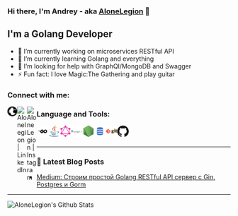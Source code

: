 ### Hi there, I'm Andrey - aka [AloneLegion][website]  👋

## I'm a Golang Developer

- 🔭 I’m currently working on microservices RESTful API
- 🌱 I’m currently learning Golang and everything
- 🤔 I’m looking for help with GraphQl/MongoDB and Swagger
- ⚡ Fun fact: I love Magic:The Gathering and play guitar

### Connect with me:

[<img align="left" alt="alonelegion.com" width="22px" src="https://raw.githubusercontent.com/iconic/open-iconic/master/svg/globe.svg" />][website]
[<img align="left" alt="Alonelegion | LinkedIn" width="22px" src="https://cdn.jsdelivr.net/npm/simple-icons@v3/icons/linkedin.svg" />][linkedin]
[<img align="left" alt="AloneLegion | Instagram" width="22px" src="https://cdn.jsdelivr.net/npm/simple-icons@v3/icons/instagram.svg" />][instagram]

### Language and Tools:

<img align="left" alt="Golang" width="26px" src="https://raw.githubusercontent.com/github/explore/80688e429a7d4ef2fca1e82350fe8e3517d3494d/topics/go/go.png" />
<img align="left" alt="Java" width="26px" src="https://raw.githubusercontent.com/github/explore/80688e429a7d4ef2fca1e82350fe8e3517d3494d/topics/java/java.png" />
<img align="left" alt="GraphQL" width="26px" src="https://raw.githubusercontent.com/github/explore/80688e429a7d4ef2fca1e82350fe8e3517d3494d/topics/graphql/graphql.png" />
<img align="left" alt="MongoDB" width="26px" src="https://raw.githubusercontent.com/github/explore/80688e429a7d4ef2fca1e82350fe8e3517d3494d/topics/mongodb/mongodb.png" />
<img align="left" alt="Node.js" width="26px" src="https://raw.githubusercontent.com/github/explore/80688e429a7d4ef2fca1e82350fe8e3517d3494d/topics/nodejs/nodejs.png" />
<img align="left" alt="SQL" width="26px" src="https://raw.githubusercontent.com/github/explore/80688e429a7d4ef2fca1e82350fe8e3517d3494d/topics/sql/sql.png" />
<img align="left" alt="Git" width="26px" src="https://raw.githubusercontent.com/github/explore/80688e429a7d4ef2fca1e82350fe8e3517d3494d/topics/git/git.png" />
<img align="left" alt="GitHub" width="26px" src="https://raw.githubusercontent.com/github/explore/78df643247d429f6cc873026c0622819ad797942/topics/github/github.png" />

<br />
<br />

---
### 📕 Latest Blog Posts
- [Medium: Строим простой Golang RESTful API сервер c Gin, Postgres и Gorm](https://medium.com/@com.berdin/%D1%81%D1%82%D1%80%D0%BE%D0%B8%D0%BC-%D0%BF%D1%80%D0%BE%D1%81%D1%82%D0%BE%D0%B9-golang-restful-api-%D1%81%D0%B5%D1%80%D0%B2%D0%B5%D1%80-c-gin-postgres-%D0%B8-gorm-e76ac21c275e)
---
<img align="left" alt="AloneLegion's Github Stats" src="https://github-readme-stats.vercel.app/api?username=alonelegion&show_icons=true&hide_border=true" />

[website]: https://alonelegion.com
[instagram]: https://instagram.com/commandershot
[linkedin]: https://linkedin.com/in/andrey-berdin-7a9250141